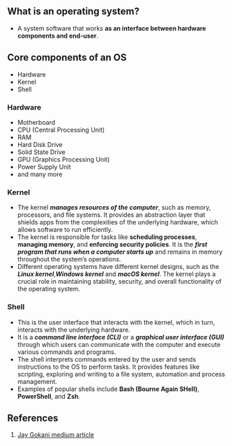 ## What is an operating system?

- A system software that works **as an interface between hardware components and end-user**.

## Core components of an OS

- Hardware
- Kernel
- Shell

### Hardware

- Motherboard
- CPU (Central Processing Unit)
- RAM
- Hard Disk Drive
- Solid State Drive
- GPU (Graphics Processing Unit)
- Power Supply Unit
- and many more

### Kernel

- The kernel **_manages resources of the computer_**, such as memory, processors, and file systems. It provides an abstraction layer that shields apps from the complexities of the underlying hardware, which allows software to run efficiently.
- The kernel is responsible for tasks like **scheduling processes**, **managing memory**, and **enforcing security policies**. It is the **_first program that runs when a computer starts up_** and remains in memory throughout the system’s operations.
- Different operating systems have different kernel designs, such as the **_Linux kernel_**,**_Windows kernel_** and **_macOS kernel_**. The kernel plays a crucial role in maintaining stability, security, and overall functionality of the operating system.

### Shell

- This is the user interface that interacts with the kernel, which in turn, interacts with the underlying hardware.
- It is a **_command line interface (CLI)_** or a **_graphical user interface (GUI)_** through which users can communicate with the computer and execute various commands and programs.
- The shell interprets commands entered by the user and sends instructions to the OS to perform tasks. It provides features like scripting, exploring and writing to a file system, automation and process management.
- Examples of popular shells include **Bash (Bourne Again SHell)**, **PowerShell**, and **Zsh**.

## References

1. [Jay Gokani medium article](https://medium.com/@jay.gokani/os-components-hardware-kernel-shell-20d076ef36d0)
